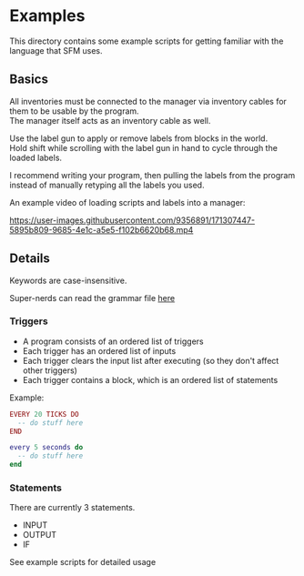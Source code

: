 # Examples

This directory contains some example scripts for getting familiar with the language that SFM uses.

## Basics

All inventories must be connected to the manager via inventory cables for them to be usable by the program.  
The manager itself acts as an inventory cable as well.

Use the label gun to apply or remove labels from blocks in the world.  
Hold shift while scrolling with the label gun in hand to cycle through the loaded labels.

I recommend writing your program, then pulling the labels from the program instead of manually retyping all the labels you used.


An example video of loading scripts and labels into a manager:

https://user-images.githubusercontent.com/9356891/171307447-5895b809-9685-4e1c-a5e5-f102b6620b68.mp4


## Details

Keywords are case-insensitive.

Super-nerds can read the grammar file [here](https://github.com/TeamDman/SuperFactoryManager/blob/1.18/src/main/antlr/SFML.g)

### Triggers

- A program consists of an ordered list of triggers
- Each trigger has an ordered list of inputs
- Each trigger clears the input list after executing (so they don't affect other triggers)
- Each trigger contains a block, which is an ordered list of statements

Example:

```lua
EVERY 20 TICKS DO
  -- do stuff here
END
```

```lua
every 5 seconds do
  -- do stuff here
end
```

### Statements

There are currently 3 statements.

- INPUT
- OUTPUT
- IF

See example scripts for detailed usage
